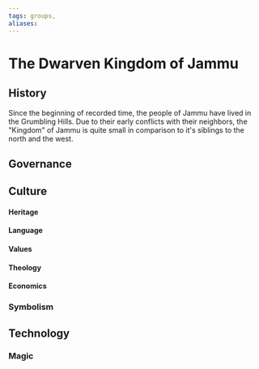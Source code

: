```yaml
---
tags: groups, 
aliases:
---
```


# The Dwarven Kingdom of Jammu
## History
Since the beginning of recorded time, the people of Jammu have lived in the Grumbling Hills. Due to their early conflicts with their neighbors, the "Kingdom" of Jammu is quite small in comparison to it's siblings to the north and the west.

## Governance
## Culture
#### Heritage
#### Language
#### Values
#### Theology
#### Economics
### Symbolism
## Technology
### Magic